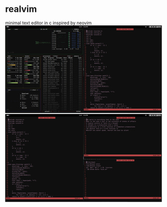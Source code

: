 # realvim
minimal text editor in c inspired by neovim
![Alt text](images/1.png)
![Alt text](images/2.png)
